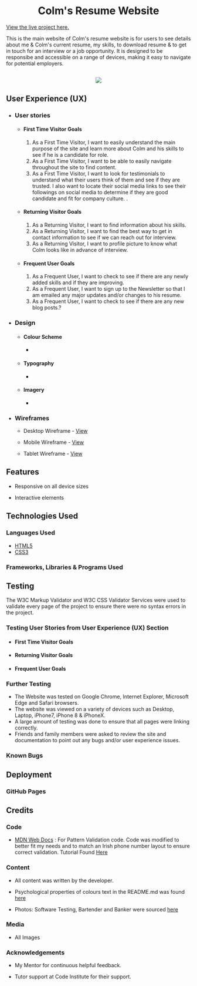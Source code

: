 <h1 align="center">Colm's Resume Website</h1>

[View the live project here.](https://)

This is the main website of Colm's resume website is for users to see details about me & Colm's current resume, my skills, to download resume & to get in touch for an interview or a job opportunity. It is designed to be responsibe and accessible on a range of devices, making it easy to navigate for potential employers.

<h2 align="center"><img src="placeholder until I have images of site on various devices"></h2>

## User Experience (UX)

-   ### User stories

    -   #### First Time Visitor Goals

        1. As a First Time Visitor, I want to easily understand the main purpose of the site and learn more about Colm and his skills to see if he is a candidate for role.
        2. As a First Time Visitor, I want to be able to easily navigate throughout the site to find content.
        3. As a First Time Visitor, I want to look for testimonials to understand what their users think of them and see if they are trusted. I also want to locate their social media links to see their followings on social media to determine  if they are good candidate and fit for company culture.
.

    -   #### Returning Visitor Goals

        1. As a Returning Visitor, I want to find information about his skills.
        2. As a Returning Visitor, I want to find the best way to get in contact information to see if we can reach out for interview.
        3. As a Returning Visitor, I want to profile picture to know what Colm looks like in advance of interview.

    -   #### Frequent User Goals
        1. As a Frequent User, I want to check to see if there are any newly added skills and if they are improving.
        2. As a Frequent User, I want to sign up to the Newsletter so that I am emailed any major updates and/or changes to his resume.
        3. As a Frequent User, I want to check to see if there are any new blog posts.?

-   ### Design
    -   #### Colour Scheme
        -   
    -   #### Typography
        -   
    -   #### Imagery
        -   

*   ### Wireframes

    -   Desktop Wireframe - [View](https://balsamiq.cloud/shrysmz/p3qercp/r398E)

    -   Mobile Wireframe - [View](https://balsamiq.cloud/shrysmz/p3qercp/r2278)

    -   Tablet Wireframe - [View](https://balsamiq.cloud/shrysmz/p3qercp/rA2AA)

## Features

-   Responsive on all device sizes

-   Interactive elements

## Technologies Used

### Languages Used

-   [HTML5](https://en.wikipedia.org/wiki/HTML5)
-   [CSS3](https://en.wikipedia.org/wiki/Cascading_Style_Sheets)

### Frameworks, Libraries & Programs Used



## Testing



The W3C Markup Validator and W3C CSS Validator Services were used to validate every page of the project to ensure there were no syntax errors in the project.



### Testing User Stories from User Experience (UX) Section

-   #### First Time Visitor Goals

 
-   #### Returning Visitor Goals



-   #### Frequent User Goals


### Further Testing

-   The Website was tested on Google Chrome, Internet Explorer, Microsoft Edge and Safari browsers.
-   The website was viewed on a variety of devices such as Desktop, Laptop, iPhone7, iPhone 8 & iPhoneX.
-   A large amount of testing was done to ensure that all pages were linking correctly.
-   Friends and family members were asked to review the site and documentation to point out any bugs and/or user experience issues.

### Known Bugs



## Deployment

### GitHub Pages

## Credits

### Code

-   [MDN Web Docs](https://developer.mozilla.org/) : For Pattern Validation code. Code was modified to better fit my needs and to match an Irish phone number layout to ensure correct validation. Tutorial Found [Here](https://developer.mozilla.org/en-US/docs/Web/HTML/Element/input/tel#Pattern_validation)

### Content

-   All content was written by the developer.

-   Psychological properties of colours text in the README.md was found [here](http://www.colour-affects.co.uk/psychological-properties-of-colours)

- Photos: Software Testing, Bartender and Banker were sourced [here](https://www.pexels.com/) 

### Media

-   All Images 

### Acknowledgements

-   My Mentor for continuous helpful feedback.

-   Tutor support at Code Institute for their support.
